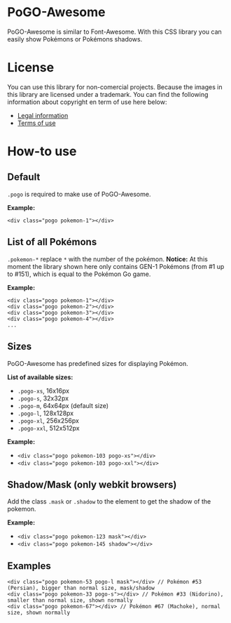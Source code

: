 # PoGO-Awesome
PoGO-Awesome is similar to Font-Awesome. With this CSS library you can easily show Pokémons or Pokémons shadows.

# License
You can use this library for non-comercial projects. Because the images in this library are licensed under a trademark. You can find the following information about copyright en term of use here below:
- [Legal information](http://www.pokemon.com/us/legal/)
- [Terms of use](http://www.pokemon.com/us/terms-of-use/)

# How-to use
## Default
`.pogo` is required to make use of PoGO-Awesome.

**Example:**
```
<div class="pogo pokemon-1"></div>
```

## List of all Pokémons
`.pokemon-*` replace `*` with the number of the pokémon. **Notice:** At this moment the library shown here only contains GEN-1 Pokémons (from #1 up to #151), which is equal to the Pokémon Go game.

**Example:**
```
<div class="pogo pokemon-1"></div>
<div class="pogo pokemon-2"></div>
<div class="pogo pokemon-3"></div>
<div class="pogo pokemon-4"></div>
...
```

## Sizes
PoGO-Awesome has predefined sizes for displaying Pokémon.

**List of available sizes:**
- `.pogo-xs`, 16x16px
- `.pogo-s`, 32x32px
- `.pogo-m`, 64x64px (default size)
- `.pogo-l`, 128x128px
- `.pogo-xl`, 256x256px
- `.pogo-xxl`, 512x512px

**Example:**
- `<div class="pogo pokemon-103 pogo-xs"></div>`
- `<div class="pogo pokemon-103 pogo-xxl"></div>`


## Shadow/Mask (only webkit browsers)
Add the class `.mask` or `.shadow` to the element to get the shadow of the pokemon.

**Example:**
- `<div class="pogo pokemon-123 mask"></div>`
- `<div class="pogo pokemon-145 shadow"></div>`

## Examples
```
<div class="pogo pokemon-53 pogo-l mask"></div> // Pokémon #53 (Persian), bigger than normal size, mask/shadow
<div class="pogo pokemon-33 pogo-s"></div> // Pokémon #33 (Nidorino), smaller than normal size, shown normally
<div class="pogo pokemon-67"></div> // Pokémon #67 (Machoke), normal size, shown normally
```